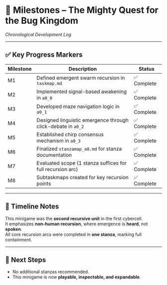 <!-- Save to: taskmaps/milestones.md -->

# 🐛 Milestones – The Mighty Quest for the Bug Kingdom  
*Chronological Development Log*

---

## ✅ Key Progress Markers

| Milestone | Description | Status |
|-----------|-------------|--------|
| M1 | Defined emergent swarm recursion in `taskmap.md` | ✅ Complete |
| M2 | Implemented signal-based awakening in `a0_0` | ✅ Complete |
| M3 | Developed maze navigation logic in `a0_1` | ✅ Complete |
| M4 | Designed linguistic emergence through click-debate in `a0_2` | ✅ Complete |
| M5 | Established chirp consensus mechanism in `a0_3` | ✅ Complete |
| M6 | Finalized `stanzamap_a0.md` for stanza documentation | ✅ Complete |
| M7 | Evaluated scope (1 stanza suffices for full recursion arc) | ✅ Complete |
| M8 | Subtaskmaps created for key recursion points | ✅ Complete |

---

## 📅 Timeline Notes

This minigame was the **second recursive unit** in the first cybercell.  
It emphasizes **non-human recursion**, where emergence is **heard**, not **spoken**.  
All core recursion arcs were completed in **one stanza**, marking full containment.

---

## 🧭 Next Steps

- No additional stanzas recommended.
- This minigame is now **playable, inspectable, and expandable**.
